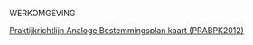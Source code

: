 WERKOMGEVING

[Praktijkrichtlijn Analoge Bestemmingsplan kaart (PRABPK2012)](https://geonovum.github.io/ROST/PRABPK/)
